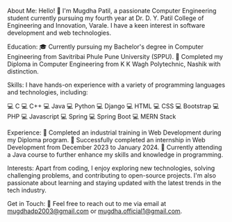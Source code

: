 About Me:
Hello! 👋 I'm Mugdha Patil, a passionate Computer Engineering student currently pursuing my fourth year at Dr. D. Y. Patil College of Engineering and Innovation, Varale. 
I have a keen interest in software development and web technologies.

Education:
🎓 Currently pursuing my Bachelor's degree in Computer Engineering from Savitribai Phule Pune University (SPPU).
🏫 Completed my Diploma in Computer Engineering from K K Wagh Polytechnic, Nashik with distinction.

Skills:
I have hands-on experience with a variety of programming languages and technologies, including:

💻 C
💻 C++
💻 Java
💻 Python
💻 Django
💻 HTML
💻 CSS
💻 Bootstrap
💻 PHP
💻 Javascript
💻 Spring
💻 Spring Boot
💻 MERN Stack

Experience:
💼 Completed an industrial training in Web Development during my Diploma program.
💼 Successfully completed an internship in Web Development from December 2023 to January 2024.
💼 Currently attending a Java course to further enhance my skills and knowledge in programming.

Interests:
Apart from coding, I enjoy exploring new technologies, solving challenging problems, and contributing to open-source projects. 
I'm also passionate about learning and staying updated with the latest trends in the tech industry.

Get in Touch:
📧 Feel free to reach out to me via email at mugdhadp2003@gmail.com or mugdha.official1@gmail.com.
